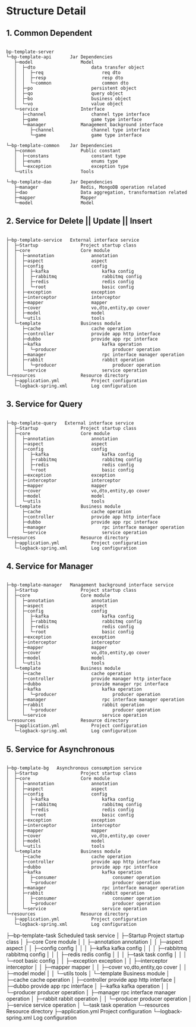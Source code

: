 # Structure Detail 



## 1. Common Dependent

```

bp-template-server
└─bp-template-api       Jar Dependencies
   ├─model                  Model
   │  ├─dto                     data transfer object 
   │  │  ├─req                      req dto
   │  │  ├─resp                     resp dto
   │  │  └─common                   common dto
   │  ├─po                      persistent object
   │  ├─qo                      query object
   │  ├─bo                      business object
   │  └─vo                      value object
   └─service                Interface
      ├─channel                 channel type interface
      ├─game                    game type interface
      └─manager             Management background interface
         ├─channel              channel type interface
         └─game                 game type interface

└─bp-template-common    Jar Dependencies
   ├─conmon                 Public constant
   │  ├─constans                constant type
   │  ├─enums                   enums type
   │  └─exception               exception type
   └─utils                  Tools

└─bp-template-dao       Jar Dependencies
   ├─manager                Redis, MongoDB operation related
   ├─dao                    Data aggregation, transformation related
   ├─mapper                 Mapper
   └─model                  Model

```

## 2. Service for Delete || Update || Insert

```

├─bp-template-service   External interface service
│  ├─Startup                Project startup class
│  ├─core                   Core module
│  │  ├─annotation              annotation
│  │  ├─aspect                  aspect
│  │  ├─config                  config
│  │  │  ├─kafka                    kafka config
│  │  │  ├─rabbitmq                 rabbitmq config
│  │  │  ├─redis                    redis config
│  │  │  └─root                     basic config
│  │  ├─exception               exception
│  │  ├─interceptor             interceptor
│  │  ├─mapper                  mapper
│  │  ├─cover                   vo,dto,entity,qo cover
│  │  ├─model                   model
│  │  └─utils                   tools
│  └─template               Business module
│     ├─cache                   cache operation 
│     ├─controller              provide app http interface
│     ├─dubbo                   provide app rpc interface 
│     ├─kafka                       kafka operation
│     │  └─producer                     producer operation
│     ├─manager                     rpc interface manager operation
│     ├─rabbit                      rabbit operation
│     │  └─producer                     producer operation
│     └─service                     service operation
└─resources                 Resource directory
   ├─application.yml            Project configuration
   └─logback-spring.xml         Log configuration

```

## 3. Service for Query

```

├─bp-template-query   External interface service
│  ├─Startup                Project startup class
│  ├─core                   Core module
│  │  ├─annotation              annotation
│  │  ├─aspect                  aspect
│  │  ├─config                  config
│  │  │  ├─kafka                    kafka config
│  │  │  ├─rabbitmq                 rabbitmq config
│  │  │  ├─redis                    redis config
│  │  │  └─root                     basic config
│  │  ├─exception               exception
│  │  ├─interceptor             interceptor
│  │  ├─mapper                  mapper
│  │  ├─cover                   vo,dto,entity,qo cover
│  │  ├─model                   model
│  │  └─utils                   tools
│  └─template               Business module
│     ├─cache                   cache operation 
│     ├─controller              provide app http interface
│     ├─dubbo                   provide app rpc interface 
│     ├─manager                     rpc interface manager operation
│     └─service                     service operation
└─resources                 Resource directory
   ├─application.yml            Project configuration
   └─logback-spring.xml         Log configuration

```

## 4. Service for Manager

```

├─bp-template-manager   Management background interface service
│  ├─Startup                Project startup class
│  ├─core                   Core module
│  │  ├─annotation              annotation
│  │  ├─aspect                  aspect
│  │  ├─config                  config
│  │  │  ├─kafka                    kafka config
│  │  │  ├─rabbitmq                 rabbitmq config
│  │  │  ├─redis                    redis config
│  │  │  └─root                     basic config
│  │  ├─exception               exception
│  │  ├─interceptor             interceptor
│  │  ├─mapper                  mapper
│  │  ├─cover                   vo,dto,entity,qo cover
│  │  ├─model                   model
│  │  └─utils                   tools
│  └─template               Business module
│     ├─cache                   cache operation 
│     ├─controller              provide manager http interface
│     ├─dubbo                   provide manager rpc interface 
│     ├─kafka                       kafka operation
│     │  └─producer                     producer operation
│     ├─manager                     rpc interface manager operation
│     ├─rabbit                      rabbit operation
│     │  └─producer                     producer operation
│     └─service                     service operation
└─resources                 Resource directory
   ├─application.yml            Project configuration
   └─logback-spring.xml         Log configuration

```

## 5. Service for Asynchronous

```

├─bp-template-bg   Asynchronous consumption service
│  ├─Startup                Project startup class
│  ├─core                   Core module
│  │  ├─annotation              annotation
│  │  ├─aspect                  aspect
│  │  ├─config                  config
│  │  │  ├─kafka                    kafka config
│  │  │  ├─rabbitmq                 rabbitmq config
│  │  │  ├─redis                    redis config
│  │  │  └─root                     basic config
│  │  ├─exception               exception
│  │  ├─interceptor             interceptor
│  │  ├─mapper                  mapper
│  │  ├─cover                   vo,dto,entity,qo cover
│  │  ├─model                   model
│  │  └─utils                   tools
│  └─template               Business module
│     ├─cache                   cache operation 
│     ├─controller              provide app http interface
│     ├─dubbo                   provide app rpc interface 
│     ├─kafka                       kafka operation
│     │  ├─consumer                     consumer operation
│     │  └─producer                     producer operation
│     ├─manager                     rpc interface manager operation
│     ├─rabbit                      rabbit operation
│     │  ├─consumer                     consumer operation
│     │  └─producer                     producer operation
│     └─service                     service operation
└─resources                 Resource directory
   ├─application.yml            Project configuration
   └─logback-spring.xml         Log configuration

```

├─bp-template-task   Scheduled task service
│  ├─Startup                Project startup class
│  ├─core                   Core module
│  │  ├─annotation              annotation
│  │  ├─aspect                  aspect
│  │  ├─config                  config
│  │  │  ├─kafka                    kafka config
│  │  │  ├─rabbitmq                 rabbitmq config
│  │  │  ├─redis                    redis config
│  │  │  ├─task                     task config
│  │  │  └─root                     basic config
│  │  ├─exception               exception
│  │  ├─interceptor             interceptor
│  │  ├─mapper                  mapper
│  │  ├─cover                   vo,dto,entity,qo cover
│  │  ├─model                   model
│  │  └─utils                   tools
│  └─template               Business module
│     ├─cache                   cache operation 
│     ├─controller              provide app http interface
│     ├─dubbo                   provide app rpc interface 
│     ├─kafka                       kafka operation
│     │  └─producer                     producer operation
│     ├─manager                     rpc interface manager operation
│     ├─rabbit                      rabbit operation
│     │  └─producer                     producer operation
│     ├─service                     service operation
│     └─task                        task operation
└─resources                 Resource directory
   ├─application.yml            Project configuration
   └─logback-spring.xml         Log configuration

```